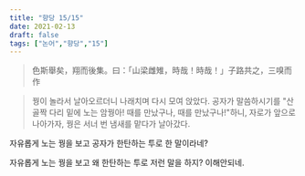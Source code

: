 ```yaml
---
title: "향당 15/15"
date: 2021-02-13
draft: false
tags: ["논어","향당","15"]
---
```


> 色斯舉矣，翔而後集。曰：「山梁雌雉，時哉！時哉！」子路共之，三嗅而作

> 꿩이 놀라서 날아오르더니 나래치며 다시 모여 앉았다. 공자가 말씀하시기를 "산골짝 다리 밑에 노는 암꿩아! 때를 만났구나, 때를 만났구나!"하니, 자로가 앞으로 나아가자, 꿩은 서너 번 냄새를 맡다가 날아갔다.

자유롭게 노는 꿩을 보고 공자가 한탄하는 투로 한 말이라네?


자유롭게 노는 꿩을 보고 왜 한탄하는 투로 저런 말을 하지? 이해안되네.
